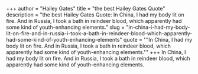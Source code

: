 +++
author = "Hailey Gates"
title = "the best Hailey Gates Quote"
description = "the best Hailey Gates Quote: In China, I had my body lit on fire. And in Russia, I took a bath in reindeer blood, which apparently had some kind of youth-enhancing elements."
slug = "in-china-i-had-my-body-lit-on-fire-and-in-russia-i-took-a-bath-in-reindeer-blood-which-apparently-had-some-kind-of-youth-enhancing-elements"
quote = '''In China, I had my body lit on fire. And in Russia, I took a bath in reindeer blood, which apparently had some kind of youth-enhancing elements.'''
+++
In China, I had my body lit on fire. And in Russia, I took a bath in reindeer blood, which apparently had some kind of youth-enhancing elements.

